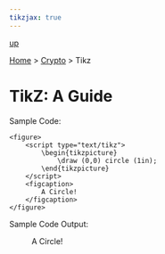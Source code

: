 ```yaml
---
tikzjax: true
---
```


[up](./index.md)

[Home](../../../index.md) > [Crypto](./index.md) > Tikz

# TikZ: A Guide

Sample Code:

```
<figure>
	<script type="text/tikz">
		\begin{tikzpicture}
			\draw (0,0) circle (1in);
		\end{tikzpicture}
	</script>
	<figcaption>
		A Circle!
	</figcaption>
</figure>
```

Sample Code Output:

<figure>
	<script type="text/tikz">
		\begin{tikzpicture}
			\draw (0,0) circle (1in);
		\end{tikzpicture}
	</script>
	<figcaption>
		A Circle!
	</figcaption>
</figure>

